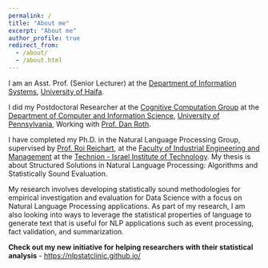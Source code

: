 ```yaml
---
permalink: /
title: "About me"
excerpt: "About me"
author_profile: true
redirect_from: 
  - /about/
  - /about.html
---
```

I am an Asst. Prof. (Senior Lecturer) at the <a href =  "https://is-web.hevra.haifa.ac.il/index.php/en/">Department of Information Systems</a>, <a href = "https://www.haifa.ac.il/?lang=en">University of Haifa</a>.

I did my Postdoctoral Researcher at the <a href = "https://cogcomp.seas.upenn.edu/">Cognitive Computation Group</a> at the <a href = "https://www.cis.upenn.edu/">Department of Computer and Information Science</a>, <a href = "https://home.www.upenn.edu/">University of Pennsylvania</a>, Working with <a href = "https://www.cis.upenn.edu/~danroth/">Prof. Dan Roth</a>.

I have completed my Ph.D. in the Natural Language Processing Group, supervised by <a href = "https://ie.technion.ac.il/~roiri/">Prof. Roi Reichart</a>, at the <a href = "http://ie.technion.ac.il">Faculty of Industrial Engineering and Management</a> at the <a href = "http://www.technion.ac.il">Technion - Israel Institute of Technology</a>. My thesis is about Structured Solutions in Natural Language Processing: Algorithms and Statistically Sound Evaluation. 

<!--- My research involves building and investigating algorithms for structured prediction, with a focus on algorithms for NLP applications. I am interested in NLP, machine learning, statistics, probability, operation research and optimization.--->

My research involves developing statistically sound methodologies for empirical investigation and evaluation for Data Science with a focus on Natural Language Processing applications. As part of my research, I am also looking into ways to leverage the statistical properties of language to generate text that is useful for NLP applications such as event processing, fact validation, and summarization.

<strong>Check out my new initiative for helping researchers with their statistical analysis</strong> - <a href = "https://nlpstatclinic.github.io/">https://nlpstatclinic.github.io/
